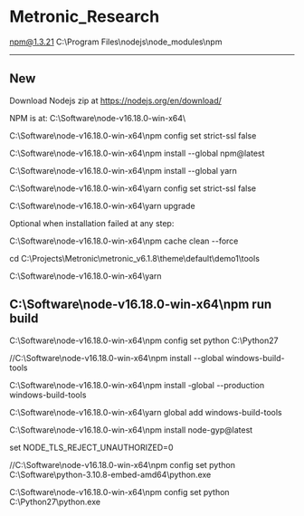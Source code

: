 # Metronic_Research
 
npm@1.3.21 C:\Program Files\nodejs\node_modules\npm

-----------------------------------------------------------
New
-----------------------------------------------------------
Download Nodejs zip at https://nodejs.org/en/download/

NPM is at: C:\Software\node-v16.18.0-win-x64\

C:\Software\node-v16.18.0-win-x64\npm config set strict-ssl false

C:\Software\node-v16.18.0-win-x64\npm install --global npm@latest

C:\Software\node-v16.18.0-win-x64\npm install --global yarn

C:\Software\node-v16.18.0-win-x64\yarn config set strict-ssl false

C:\Software\node-v16.18.0-win-x64\yarn upgrade

Optional when installation failed at any step:

C:\Software\node-v16.18.0-win-x64\npm cache clean --force



cd C:\Projects\Metronic\metronic_v6.1.8\theme\default\demo1\tools

C:\Software\node-v16.18.0-win-x64\yarn

C:\Software\node-v16.18.0-win-x64\npm run build
-------------------------------------------------------
C:\Software\node-v16.18.0-win-x64\npm config set python C:\Python27

//C:\Software\node-v16.18.0-win-x64\npm install --global windows-build-tools

C:\Software\node-v16.18.0-win-x64\npm install -global --production windows-build-tools

C:\Software\node-v16.18.0-win-x64\yarn global add windows-build-tools

C:\Software\node-v16.18.0-win-x64\npm install node-gyp@latest

set NODE_TLS_REJECT_UNAUTHORIZED=0

//C:\Software\node-v16.18.0-win-x64\npm config set python C:\Software\python-3.10.8-embed-amd64\python.exe

C:\Software\node-v16.18.0-win-x64\npm config set python C:\Python27\python.exe

